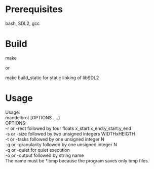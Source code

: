 # Prerequisites
bash, SDL2, gcc

# Build
make  
  
or  
  
make build_static for static linking of libSDL2   

# Usage
Usage:  
  mandelbrot [OPTIONS ....]  
OPTIONS:  
 -r or -rect followed by four floats x_start:x_end:y_start:y_end  
 -s or -size followed by two unsigned integers WIDTHxHEIGTH  
 -t or -tasks followed by one unsigned integer N  
 -g or -granularity followed by one unsigned integer N  
 -q or -quiet for quiet execution  
 -o or -output followed by string name  
    The name must be *.bmp because the program saves only bmp files.  